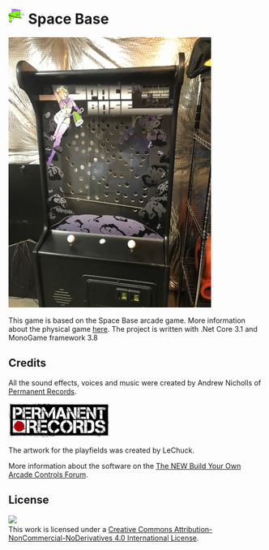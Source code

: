 # ![](https://github.com/SjaakAlvarez/SpaceBase/blob/master/Content/spacegun.png) Space Base


![](https://github.com/SjaakAlvarez/SpaceBase/blob/master/images/01s.jpg)

This game is based on the Space Base arcade game. More information about the physical game [here](http://forum.arcadecontrols.com/index.php/topic,140466.0.html). The project is written with .Net Core 3.1 and MonoGame framework 3.8

## Credits

All the sound effects, voices and music were created by Andrew Nicholls of [Permanent Records](http://permanentrecords.ca/).

![](https://github.com/SjaakAlvarez/SpaceBase/blob/master/images/permanent_records.png)

The artwork for the playfields was created by LeChuck. 

More information about the software on the [The NEW Build Your Own Arcade Controls Forum](http://forum.arcadecontrols.com/index.php/topic,141866.0.html).

## License
[![](https://i.creativecommons.org/l/by-nc-nd/4.0/88x31.png)](http://creativecommons.org/licenses/by-nc-nd/4.0/)    
This work is licensed under a [Creative Commons Attribution-NonCommercial-NoDerivatives 4.0 International License](http://creativecommons.org/licenses/by-nc-nd/4.0/).
